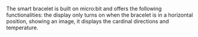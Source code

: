 The smart bracelet is built on micro:bit and offers the following functionalities: the display only turns on when the bracelet is in a horizontal position, showing an image, it displays the cardinal directions and temperature.
